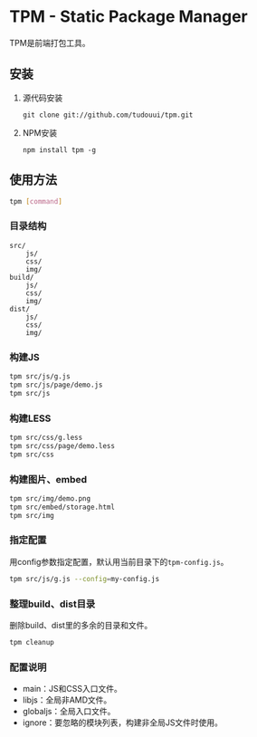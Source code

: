 TPM - Static Package Manager
=================================================

TPM是前端打包工具。

## 安装

1. 源代码安装
	```
	git clone git://github.com/tudouui/tpm.git
	```

2. NPM安装
	```
	npm install tpm -g
	```

## 使用方法

```bash
tpm [command]
```

### 目录结构

```
src/
	js/
	css/
	img/
build/
	js/
	css/
	img/
dist/
	js/
	css/
	img/
```

### 构建JS

```bash
tpm src/js/g.js
tpm src/js/page/demo.js
tpm src/js
```

### 构建LESS

```bash
tpm src/css/g.less
tpm src/css/page/demo.less
tpm src/css
```

### 构建图片、embed

```bash
tpm src/img/demo.png
tpm src/embed/storage.html
tpm src/img
```

### 指定配置
用config参数指定配置，默认用当前目录下的`tpm-config.js`。

```bash
tpm src/js/g.js --config=my-config.js
```

### 整理build、dist目录

删除build、dist里的多余的目录和文件。

```bash
tpm cleanup
```

### 配置说明

* main：JS和CSS入口文件。
* libjs：全局非AMD文件。
* globaljs：全局入口文件。
* ignore：要忽略的模块列表，构建非全局JS文件时使用。
